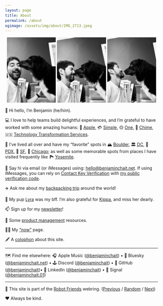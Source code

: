 ```yaml
---
layout: page
title: About
permalink: /about
ogimage: /assets/img/about/IMG_2713.jpeg
---
```

<div style="width: 100%;"><center>
  <img src="/assets/img/about/IMG_2713.jpeg" alt="Benjamin and Lyra, photo 1 of 3" style="width: 32%; max-width: 200px;" />
  <img src="/assets/img/about/IMG_2715.jpeg" alt="Benjamin and Lyra, photo 2 of 3" style="width: 32%; max-width: 200px;" />
  <img src="/assets/img/about/IMG_2716.jpeg" alt="Benjamin and Lyra, photo 3 of 3" style="width: 32%; max-width: 200px;" />
</center></div>

👋 Hi hello, I’m Benjamin (he/him).<br />

💻 I love to help teams build delightful experiences, and I’m grateful to have worked with some amazing humans: 📱 [Apple](https://apple.com/), 💳 [Simple](https://en.wikipedia.org/wiki/Simple_(bank)), 🟡 [One](https://one.app/), 💚 [Chime](https://chime.com/), 🇺🇸 [Technology Transformation Services](https://tts.gsa.gov).<br />

🏡 I’ve lived all over and have my “favorite” spots in 🏔 [Boulder](/about/favorites/boulder), 🏛 [DC](/about/favorites/washington-dc), 🌲 [PDX](/about/favorites/portland), 🌁 [SF](/about/favorites/san-francisco), 🍕 [Chicago](/about/favorites/chicago); as well as some memorable spots from places I have visited frequently like 🏞️ [Yosemite](/about/favorites/yosemite).<br />

💬 Say hi via email (or iMessages) using: <a href="mailto:hello@benjaminchait.net">hello@benjaminchait.net</a>. If using iMessages, you can rely on <a href="https://support.apple.com/en-us/118246">Contact Key Verification</a> with <a href="/about/imessage-contact-key-verification.txt">my public verification code</a>.<br />

✈️ Ask me about my <a href="/archives/two-weeks">backpacking trip</a> around the world!<br />

🐶 My pup [Lyra](/archives/lyra) was my bff. I’m also grateful for [Kippa](/archives/kippa), and miss her dearly.<br />

<!-- ☕️ Let’s grab (a virtual) [coffee](https://calendly.com/benjaminchait/30min)?<br /> -->

📫 Sign up for my [newsletter](/newsletter)!<br />

🧰 Some [product management](https://github.com/benjaminchait/at-work/blob/main/product-management-resources.md) resources.<br />

👨‍💻 My [“now”](/about/now) page.<br />

🖋 A [colophon](/about/colophon) about this site.<br />

<hr />

🗺️ Find me elsewhere: 🎧 Apple Music ([@benjaminchait](https://music.apple.com/profile/benjaminchait)) • 🦋 Bluesky ([@benjaminchait.net](https://bsky.app/profile/benjaminchait.net)) • 🕹️ Discord ([@benjaminchait](https://discord.gg/crWAv4jH)) • 👾 GitHub ([@benjaminchait](https://github.com/benjaminchait))• 👔 LinkedIn ([@benjaminchait](https://linkedin.com/in/benjaminchait)) • 📨 Signal ([@benjaminchait.01](https://signal.me/#eu/ENqWc-sGQ4mzLniWH3AJcZsl4JJRJZdYUjob6hKixLr3bVy1cL5MIJ45Y7wQvnDk))

<hr />

🤖 This site is part of the <a href="https://robot-friend-ring.netlify.app">Robot Friends</a> webring. (<a href="https://robot-friend-ring.netlify.app/prev">Previous</a> / <a href="https://robot-friend-ring.netlify.app/random">Random</a> / <a href="https://robot-friend-ring.netlify.app/next">Next</a>)<br />

❤️ Always be kind.
